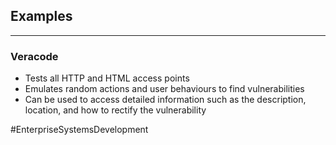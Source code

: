 ## Examples
---
### Veracode
- Tests all HTTP and HTML access points
- Emulates random actions and user behaviours to find vulnerabilities
- Can be used to access detailed information such as the description, location, and how to rectify the vulnerability

#EnterpriseSystemsDevelopment 